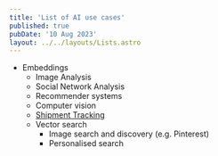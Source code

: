 ```yaml
---
title: 'List of AI use cases'
published: true
pubDate: '10 Aug 2023'
layout: ../../layouts/Lists.astro
---
```


* Embeddings
	* Image Analysis
	* Social Network Analysis
	* Recommender systems
	* Computer vision
	* [Shipment Tracking](https://www.toptal.com/machine-learning/embeddings-in-machine-learning#use-case-shipment-tracking)
	* Vector search
		* Image search and discovery (e.g. Pinterest)
		* Personalised search